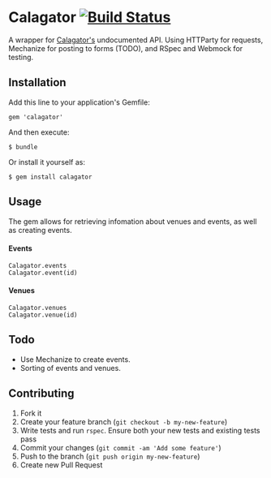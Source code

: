 Calagator  [![Build Status](https://travis-ci.org/ColbyAley/calagator.png?branch=master)](https://travis-ci.org/ColbyAley/calagator)
===

A wrapper for [Calagator's](http://calagator.org) undocumented API. Using HTTParty for requests, Mechanize for posting to forms (TODO), and RSpec and Webmock for testing.

## Installation

Add this line to your application's Gemfile:

    gem 'calagator'

And then execute:

    $ bundle

Or install it yourself as:

    $ gem install calagator

## Usage

The gem allows for retrieving infomation about venues and events, as well as creating events.

#### Events

    Calagator.events
    Calagator.event(id)

#### Venues

    Calagator.venues
    Calagator.venue(id)

## Todo

* Use Mechanize to create events.
* Sorting of events and venues.

## Contributing

1. Fork it
2. Create your feature branch (`git checkout -b my-new-feature`)
3. Write tests and run `rspec`. Ensure both your new tests and existing tests pass
4. Commit your changes (`git commit -am 'Add some feature'`)
5. Push to the branch (`git push origin my-new-feature`)
6. Create new Pull Request
